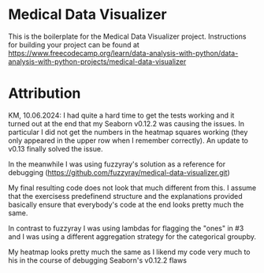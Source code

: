 # Medical Data Visualizer

This is the boilerplate for the Medical Data Visualizer project. Instructions for building your project can be found at https://www.freecodecamp.org/learn/data-analysis-with-python/data-analysis-with-python-projects/medical-data-visualizer

# Attribution
KM, 10.06.2024: I had quite a hard time to get the tests working and it turned out at the end that my Seaborn v0.12.2 was causing the issues. In particular I did not get the numbers in the heatmap squares working (they only appeared in the upper row when I remember correctly). An update to v0.13 finally solved the issue. 

In the meanwhile I was using fuzzyray's solution as a reference for debugging (https://github.com/fuzzyray/medical-data-visualizer.git)

My final resulting code does not look that much different from this. I assume that the exercisess predefinend structure and the explanations provided basically ensure that everybody's code at the end looks pretty much the same.

In contrast to fuzzyray I was using lambdas for flagging the "ones" in #3 and I was using a different aggregation strategy for the categorical groupby.

My heatmap looks pretty much the same as I likend my code very much to his in the course of debugging Seaborn's v0.12.2 flaws